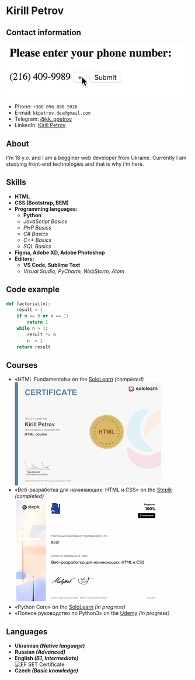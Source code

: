 # Kirill Petrov
## Contact information
![Contact GIF](enternum.gif)
- Phone: ```+380 096 090 5928```
- E-mail: ```kkpetrov.dev@gmail.com```
- Telegram: [@kk_ppetrov](https://t.me/kk_ppetrov/)
- LinkedIn: [Kirill Petrov](https://www.linkedin.com/in/kirill-petrov-5a72b622b/)

## About
I'm 18 y.o. and I am a begginer web developer from Ukraine. Currently I am studying front-end technologies and that is why i'm here.

## Skills
- __HTML__
- __CSS (Bootstrap, BEM)__
- __Programming languages:__
  - __Python__
  - *JavaScript Basics*
  - *PHP Basics*
  - *C# Basics*
  - *C++ Basics* 
  - *SQL Basics*
- __Figma, Adobe XD, Adobe Photoshop__
- __Editors:__
  - __VS Code, Sublime Text__
  - *Visual Studio, PyCharm, WebStorm, Atom*

## Code example
```python
def factorial(n):
    result = 1
    if n == 0 or n == 1:
        return 1
    while n > 1:
        result *= n
        n -= 1
    return result
```

## Courses
- «HTML Fundamentals» on the [SoloLearn](sololearn.com) *(completed)*<br>
![HTML Fundamentals Course Certificate](sololearn-certificate.jpg)
- «Веб-разработка для начинающих: HTML и CSS» on the [Stepik](stepik.org) *(completed)*<br>
![Stepik HTML and CSS Course Certificate](stepik-certificate.jpg)
- «Python Core» on the [SoloLearn](sololearn.com) *(in progress)*
- «Полное руководство по Python3» on the [Udemy](udemy.com) *(in progress)*

## Languages
- __Ukrainian *(Native language)*__
- __Russian *(Advanced)*__
- __English *(B1, Intermediate)*__<br>
![EF SET Certificate](efset-certificate)
- __Czech *(Basic knowledge)*__